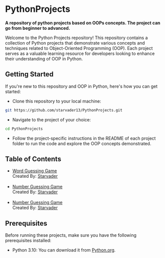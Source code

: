 # PythonProjects

**A repository of python projects based on OOPs concepts. The project can go from beginner to advanced.**

Welcome to the Python Projects repository! This repository contains a collection of Python projects that demonstrate various concepts and techniques related to Object-Oriented Programming (OOP). Each project serves as a valuable learning resource for developers looking to enhance their understanding of OOP in Python.

## Getting Started
If you're new to this repository and OOP in Python, here's how you can get started:

- Clone this repository to your local machine:

```bash
git https://github.com/starvader13/PythonProjects.git
```
- Navigate to the project of your choice:

```bash
cd PythonProjects
```
- Follow the project-specific instructions in the README of each project folder to run the code and explore the OOP concepts demonstrated.


## Table of Contents
<ul>
    <li>
        <a href="https://github.com/starvader13/PythonProjects/tree/335aea3316848ea9d1b72eb9fee3156765beb415/word-guessing-game">Word Guessing Game</a><br>
        Created By: <a href="https://github.com/starvader13">Starvader</a>
    </li>
    <br>
    <li>
        <a href="./number-guessing-game/">Number Guessing Game</a><br>
        Created By: <a href="https://github.com/starvader13">Starvader</a>
    </li>
    <br>
    <li>
        <a href="./twentyplusonegame/">Number Guessing Game</a><br>
        Created By: <a href="https://github.com/starvader13">Starvader</a>
    </li>
</ul>

## Prerequisites
Before running these projects, make sure you have the following prerequisites installed:

- Python 3.10: You can download it from <a href="https://www.python.org/downloads/">Python.org</a>.